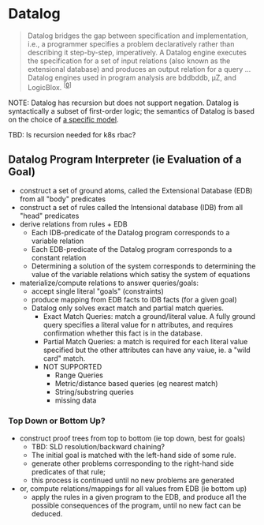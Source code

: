 # Datalog

> Datalog bridges the gap between specification and implementation, i.e., a programmer specifies a problem 
  declaratively rather than describing it step-by-step, imperatively. A Datalog engine executes
  the specification for a set of input relations (also known as the extensional database) and produces an output 
  relation for a query ... Datalog engines used in program analysis are bddbddb, µZ, and LogicBlox. <sup>[[0]]</sup>

NOTE: Datalog has recursion but does not support negation.  Datalog is syntactically a subset of first-order logic;
the semantics of Datalog is based on the choice of [a specific model](/docs/definite-logic.md).

TBD: Is recursion needed for k8s rbac?

## Datalog Program Interpreter (ie Evaluation of a Goal)
* construct a set of ground atoms, called the Extensional Database (EDB) from all "body" predicates
* construct a set of rules called the Intensional database (IDB) from all "head" predicates
* derive relations from rules + EDB
  * Each IDB-predicate of the Datalog program corresponds to a variable relation
  * Each EDB-predicate of the Datalog program corresponds to a constant relation
  * Determining a solution of the system corresponds to determining the value of the variable relations 
    which satisy the system of equations
* materialize/compute relations to answer queries/goals:
  * accept single literal "goals" (constraints)
  * produce mapping from EDB facts to IDB facts (for a given goal)
  * Datalog only solves exact match and partial match queries.
    * Exact Match Queries: match a ground/literal value. 
      A fully ground query specifies a literal value for n attributes, 
      and requires confirmation whether this fact is in the database. 
    * Partial Match Queries: a match is required for each literal value specified 
       but the other attributes can have any vaiue, ie. a "wild card" match. 
    * NOT SUPPORTED
      * Range Queries
      * Metric/distance based queries (eg nearest match)
      * String/substring queries
      * missing data

### Top Down or Bottom Up?
* construct proof trees from top to bottom (ie top down, best for goals)
  * TBD: SLD resolution/backward chaining?
  * The initial goal is matched with the left-hand side of some rule.
  * generate other problems corresponding to the right-hand side predicates of that rule; 
  * this process is continued until no new problems are generated
* or, compute relations/mappings for all values from EDB (ie bottom up)
  * apply the rules in a given program to the EDB, and produce al1 the possible 
    consequences of the program, until no new fact can be deduced.
  

[0]: https://souffle-lang.github.io/pdf/cc.pdf

